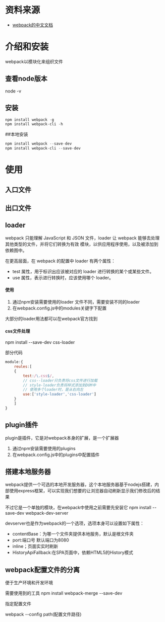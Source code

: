# 资料来源
- [webpack的中文文档](https://www.webpackjs.com/concepts/)

# 介绍和安装

webpack以模块化来组织文件

## 查看node版本
node -v
## 安装
```js
npm install webpack -g 
npm install webpack-cli -h
```
##本地安装
```js
npm install webpack --save-dev 
npm install webpack-cli --save-dev 
```

# 使用


## 入口文件
## 出口文件
## loader
webpack 只能理解 JavaScript 和 JSON 文件，loader 让 webpack 能够去处理其他类型的文件，并将它们转换为有效 模块，以供应用程序使用，以及被添加到依赖图中。


在更高层面，在 webpack 的配置中 loader 有两个属性：
- test 属性，用于标识出应该被对应的 loader 进行转换的某个或某些文件。
- use 属性，表示进行转换时，应该使用哪个 loader。

#### 使用
1. 通过npm安装需要使用的loader
    文件不同，需要安装不同的loader
2. 在webpack.config.js中的modules关键字下配置

大部分的loader用法都可以在webpack官方找到

#### css文件处理
npm install --save-dev css-loader

部分代码
```js
module:{
    reules:[
    {
        test:/\.css$/,
        // css--loader只负责将css文件进行加载
        // style-loader负责将样式添加到DOM中
        // 使用多个loader时，是从右向左
        use:['style-loader','css-loader']
    }
    ]
}
```
## plugin插件

plugin是插件，它是对webpack本身的扩展，是一个扩展器


1. 通过npm安装需要使用的plugins
2. 在webpack.config.js中的plugins中配置插件



## 搭建本地服务器
webpack提供一个可选的本地开发服务器，这个本地服务器基于nodejs搭建，内部使用express框架，可以实现我们想要的让浏览器自动刷新显示我们修改后的结果

不过它是一个单独的模块，在webpack中使用之前需要先安装它
npm install --save-dev webpack-dev-server

devserver也是作为webpack的一个选项，选项本身可以设置如下属性：
- contentBase：为哪一个文件夹提供本地服务，默认是根文件夹
- port:端口号  默认端口为8080
- inline；页面实实时刷新
- HistoryApiFallback:在SPA页面中，依赖HTML5的History模式

## webpack配置文件的分离

便于生产环境和开发环境

需要使用到的工具
npm install webpack-merge --save-dev

指定配置文件

webpack --config  path(配置文件路径)